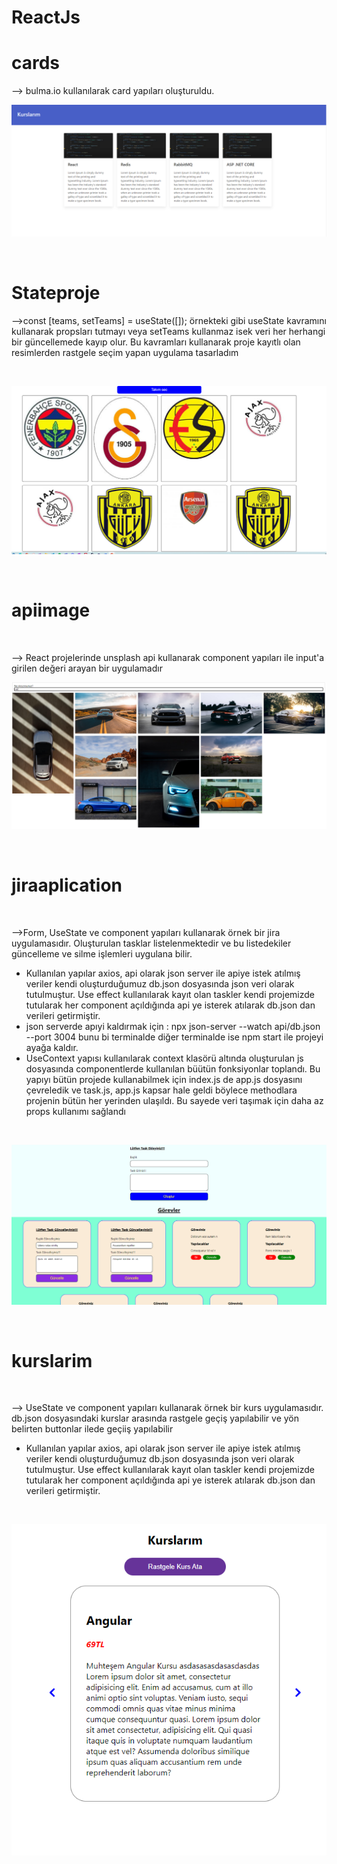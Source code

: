# ReactJs

# cards

--> bulma.io kullanılarak card yapıları oluşturuldu.
<br/>

![image](https://github.com/RYaylali/ReactJs/blob/main/ProjeResimleri/cards.PNG)

<br/>

# Stateproje

-->const [teams, setTeams] = useState([]); örnekteki gibi useState kavramını kullanarak propsları tutmayı veya setTeams kullanmaz isek veri her herhangi bir güncellemede kayıp olur. Bu kavramları kullanarak proje kayıtlı olan resimlerden rastgele seçim yapan uygulama tasarladım

<br/>

![image](https://github.com/RYaylali/ReactJs/blob/main/ProjeResimleri/RastgeleTakım.PNG)

<br/>

# apiimage

<br/>

--> React projelerinde unsplash api kullanarak component yapıları ile input'a girilen değeri arayan bir uygulamadır
<br/>

![image](https://github.com/RYaylali/ReactJs/blob/main/ProjeResimleri/apiimage.PNG)

<br/>

# jiraaplication

<br/>

-->Form, UseState ve component yapıları kullanarak örnek bir jira uygulamasıdır. Oluşturulan tasklar listelenmektedir ve bu listedekiler güncelleme ve silme işlemleri uygulana bilir.

- Kullanılan yapılar axios, api olarak json server ile apiye istek atılmış veriler kendi oluşturduğumuz db.json dosyasında json veri olarak tutulmuştur. Use effect kullanılarak kayıt olan taskler kendi projemizde tutularak her component açıldığında api ye isterek atılarak db.json dan verileri getirmiştir.
- json serverde apıyi kaldırmak için : npx json-server --watch api/db.json --port 3004 bunu bi terminalde diğer terminalde ise npm start ile projeyi ayağa kaldır.
- UseContext yapısı kullanılarak context klasörü altında oluşturulan js dosyasında componentlerde kullanılan büütün fonksiyonlar toplandı. Bu yapıyı bütün projede kullanabilmek için index.js de app.js dosyasını çevreledik ve task.js, app.js kapsar hale geldi böylece methodlara projenin bütün her yerinden ulaşıldı. Bu sayede veri taşımak için daha az props kullanımı sağlandı

<br/>

![image](https://github.com/RYaylali/ReactJs/blob/main/ProjeResimleri/jiraapp.PNG)

<br/>

# kurslarim

<br/>

--> UseState ve component yapıları kullanarak örnek bir kurs uygulamasıdır. db.json dosyasındaki kurslar arasında rastgele geçiş yapılabilir ve yön belirten buttonlar ilede geçiiş yapılabilir

- Kullanılan yapılar axios, api olarak json server ile apiye istek atılmış veriler kendi oluşturduğumuz db.json dosyasında json veri olarak tutulmuştur. Use effect kullanılarak kayıt olan taskler kendi projemizde tutularak her component açıldığında api ye isterek atılarak db.json dan verileri getirmiştir.

<br/>

![image](https://github.com/RYaylali/ReactJs/blob/main/ProjeResimleri/kurslarim.PNG)

<br/>
